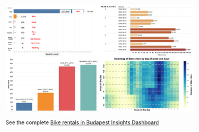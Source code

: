 ![Chart](https://github.com/Atrash87/Data_Analytics_Projects/blob/main/Bike_Rentals_in_Budapest/Visuals/dash.png)

See the complete [Bike rentals in Budapest Insights Dashboard](https://public.tableau.com/app/profile/hasan.atrash/viz/bikeridesinBudapest/Dashboard1)
